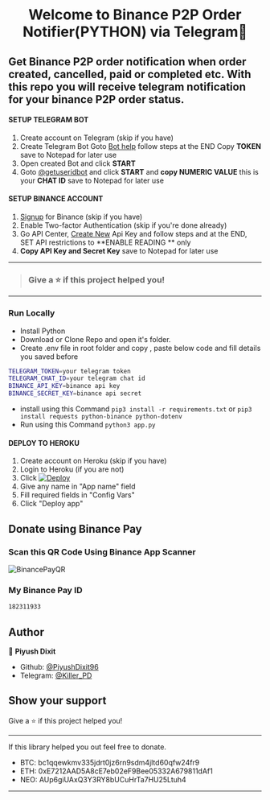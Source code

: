 <h1 align="center">Welcome to Binance P2P Order Notifier(PYTHON) via Telegram👋</h1>
<h2>Get Binance P2P order notification when order created, cancelled, paid or completed etc. With this repo you will receive telegram notification for your binance P2P order status.
<h4>SETUP TELEGRAM BOT</h4>

1. Create account on Telegram (skip if you have)
2. Create Telegram Bot Goto [Bot help](https://core.telegram.org/bots#3-how-do-i-create-a-bot) follow steps at the END Copy **TOKEN** save to Notepad for later use
3. Open created Bot and click **START**
4. Goto [@getuseridbot](https://t.me/getuseridbot) and click **START** and **copy NUMERIC VALUE** this is your **CHAT ID** save to Notepad for later use

<h4>SETUP BINANCE ACCOUNT</h4>

1. [Signup](https://www.binance.com/en/register?ref=35219097) for Binance (skip if you have)
2. Enable Two-factor Authentication (skip if you're done already)
3. Go API Center, [Create New](https://www.binance.com/en/my/settings/api-management?ref=35219097) Api Key and follow steps and at the END, SET API restrictions to  **ENABLE READING ** only
4. **Copy API Key and Secret Key** save to Notepad for later use

------------
> <h3>Give a ⭐️ if this project helped you!</h3>
------------
### Run Locally
- Install Python
- Download or Clone Repo and open it's folder.
- Create .env file in root folder and copy , paste below code and fill details you saved before
 ```sh
TELEGRAM_TOKEN=your telegram token
TELEGRAM_CHAT_ID=your telegram chat id
BINANCE_API_KEY=binance api key
BINANCE_SECRET_KEY=binance api secret
```
- install using this Command `pip3 install -r requirements.txt` or `pip3 install requests python-binance python-dotenv`
- Run using this Command `python3 app.py`
<h4>DEPLOY TO HEROKU</h4>

1. Create account on Heroku (skip if you have)
2. Login to Heroku (if you are not)
3. Click [![Deploy](https://www.herokucdn.com/deploy/button.svg)](https://heroku.com/deploy?template=https://github.com/PiyushDixit96/binance-p2p-order-notification.git)
4. Give any name in "App name" field
5. Fill required fields in "Config Vars"
6. Click "Deploy app"

## Donate using Binance Pay
### Scan this QR Code Using Binance App Scanner

![BinancePayQR](https://user-images.githubusercontent.com/79581397/165224398-587a9b11-2429-4154-93a2-682241503906.png)

### My Binance Pay ID 
```sh
182311933
```

## Author

👤 **Piyush Dixit**

* Github: [@PiyushDixit96](https://github.com/PiyushDixit96)
* Telegram: [@Killer_PD](https://t.me/Killer_PD)

## Show your support

Give a ⭐️ if this project helped you!

------------
If this library helped you out feel free to donate.
- BTC: bc1qqewkmv335jdrt0jz6rn9sdm4jltd60qfw24fr9
- ETH: 0xE7212AAD5A8cE7eb02eF9Bee05332A679811dAf1
- NEO: AUp6giUAxQ3Y3RY8bUCuHrTa7HU25Ltuh4
------------
